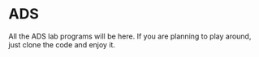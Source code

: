 # ADS
All the ADS lab programs will be here. If you are planning to play around, just clone the code and enjoy it.
